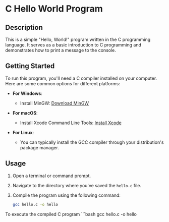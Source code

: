 # C Hello World Program

## Description

This is a simple "Hello, World!" program written in the C programming language. It serves as a basic introduction to C programming and demonstrates how to print a message to the console.

## Getting Started

To run this program, you'll need a C compiler installed on your computer. Here are some common options for different platforms:

- **For Windows**:
  - Install MinGW: [Download MinGW](http://www.mingw.org/)

- **For macOS**:
  - Install Xcode Command Line Tools: [Install Xcode](https://developer.apple.com/xcode/)

- **For Linux**:
  - You can typically install the GCC compiler through your distribution's package manager.

## Usage

1. Open a terminal or command prompt.

2. Navigate to the directory where you've saved the `hello.c` file.

3. Compile the program using the following command:

   ```bash
   gcc hello.c -o hello

To execute the compiled C program 
       ```bash
   gcc hello.c -o hello
